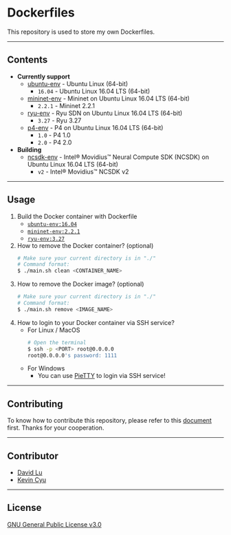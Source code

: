 # Dockerfiles

This repository is used to store my own Dockerfiles.

---
## Contents

* **Currently support**
    * [ubuntu-env](https://hub.docker.com/r/yungshenglu/ubuntu-env/) - Ubuntu Linux (64-bit)
        * `16.04` - Ubuntu Linux 16.04 LTS (64-bit)
    * [mininet-env](https://hub.docker.com/r/yungshenglu/mininet-env) - Mininet on Ubuntu Linux 16.04 LTS (64-bit)
        * `2.2.1` - Mininet 2.2.1
    * [ryu-env](https://hub.docker.com/r/yungshenglu/ryu-env) - Ryu SDN on Ubuntu Linux 16.04 LTS (64-bit)
        * `3.27` - Ryu 3.27
    * [p4-env](https://cloud.docker.com/repository/docker/yungshenglu/p4-env) - P4 on Ubuntu Linux 16.04 LTS (64-bit)
        * `1.0` - P4 1.0
        * `2.0` - P4 2.0
* **Building**
    * [ncsdk-env]() - Intel® Movidius™ Neural Compute SDK (NCSDK) on Ubuntu Linux 16.04 LTS (64-bit)
        * `v2` - Intel® Movidius™ NCSDK v2

---
## Usage

1. Build the Docker container with Dockerfile
    * [`ubuntu-env:16.04`](ubuntu-env/)
    * [`mininet-env:2.2.1`](mininet-env/)
    * [`ryu-env:3.27`](ryu-env/)
2. How to remove the Docker container? (optional)
    ```bash
    # Make sure your current directory is in "./"
    # Command format:
    $ ./main.sh clean <CONTAINER_NAME>
    ```
3. How to remove the Docker image? (optional)
    ```bash
    # Make sure your current directory is in "./"
    # Command format:
    $ ./main.sh remove <IMAGE_NAME>
    ```
4. How to login to your Docker container via SSH service?
    * For Linux / MacOS
        ```bash
        # Open the terminal
        $ ssh -p <PORT> root@0.0.0.0
        root@0.0.0.0's password: 1111
        ```
    * For Windows
        * You can use [PieTTY](https://sites.google.com/view/pietty-project) to login via SSH service!

---
## Contributing

To know how to contribute this repository, please refer to this [document](CONTRIBUTING.md) first. Thanks for your cooperation.

---
## Contributor

* [David Lu](https://github.com/yungshenglu)
* [Kevin Cyu](https://github.com/kevinbird61)

---
## License

[GNU General Public License v3.0](LICENSE)